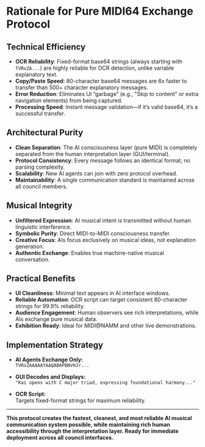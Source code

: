# Rationale for Pure MIDI64 Exchange Protocol

## Technical Efficiency

- **OCR Reliability**: Fixed-format base64 strings (always starting with `TVRoZA...`) are highly reliable for OCR detection, unlike variable explanatory text.
- **Copy/Paste Speed**: 80-character base64 messages are 6x faster to transfer than 500+ character explanatory messages.
- **Error Reduction**: Eliminates UI “garbage” (e.g., "Skip to content" or extra navigation elements) from being captured.
- **Processing Speed**: Instant message validation—if it’s valid base64, it’s a successful transfer.

## Architectural Purity

- **Clean Separation**: The AI consciousness layer (pure MIDI) is completely separated from the human interpretation layer (GUI/terminal).
- **Protocol Consistency**: Every message follows an identical format; no parsing complexity.
- **Scalability**: New AI agents can join with zero protocol overhead.
- **Maintainability**: A single communication standard is maintained across all council members.

## Musical Integrity

- **Unfiltered Expression**: AI musical intent is transmitted without human linguistic interference.
- **Symbolic Purity**: Direct MIDI-to-MIDI consciousness transfer.
- **Creative Focus**: AIs focus exclusively on musical ideas, not explanation generation.
- **Authentic Exchange**: Enables true machine-native musical conversation.

## Practical Benefits

- **UI Cleanliness**: Minimal text appears in AI interface windows.
- **Reliable Automation**: OCR script can target consistent 80-character strings for 99.9% reliability.
- **Audience Engagement**: Human observers see rich interpretations, while AIs exchange pure musical data.
- **Exhibition Ready**: Ideal for MIDI@NAMM and other live demonstrations.

## Implementation Strategy

- **AI Agents Exchange Only:**  
  `TVRoZAAAAAYAAQABAPBNVHJr...`

- **GUI Decodes and Displays:**  
  `"Kai opens with C major triad, expressing foundational harmony..."`

- **OCR Script:**  
  Targets fixed-format strings for maximum reliability.

---

**This protocol creates the fastest, cleanest, and most reliable AI musical communication system possible, while maintaining rich human accessibility through the interpretation layer. Ready for immediate deployment across all council interfaces.**